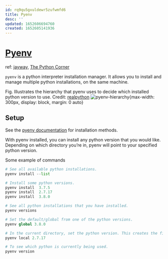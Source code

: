 ```yaml
---
id: rq9qu5gxuldewr5zufwmfd6
title: Pyenv
desc: ''
updated: 1652606694760
created: 1652605141936
---
```

# [Pyenv](https://github.com/pyenv/pyenv)

ref: [jayway](https://blog.jayway.com/2019/12/28/pyenv-poetry-saviours-in-the-python-chaos/), [The Python Corner](https://thepythoncorner.com/posts/2022-05-06-managing-python-versions-with-pyenv/#)

`pyenv` is a python interpreter installation manager. It allows you to install and manage multiple python installations, on the same machine.

Fig. Illustrates the hierarchy that pyenv uses to decide which installed python version to use. Credit: [realpython](https://realpython.com/intro-to-pyenv/)
![pyenv-hierarchy](https://files.realpython.com/media/pyenv-pyramid.d2f35a19ded9.png){max-width: 300px, display: block, margin: 0 auto}

## Setup

See the [pyenv documentation](https://github.com/pyenv/pyenv#installation) for installation methods.

With pyenv installed, you can install any python version that you would like. Depending on which directory you’re in, pyenv will point to your specified python version.

Some example of commands

```python
# See all available python installations.
pyenv install --list

# Install some python versions.
pyenv install  3.7.5
pyenv install  2.7.17
pyenv install  3.8.0

# See all python installations that you have installed.
pyenv versions

# Set the default/global from one of the python versions.
pyenv global 3.8.0

# In the current directory, set the python version. This creates the file .python-version.
pyenv local 2.7.17

# To see which python is currently being used.
pyenv version
```